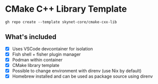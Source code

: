 # CMake C++ Library Template

```commandline
gh repo create --template skynet-core/cmake-cxx-lib
```

## What's included

- [x] Uses VSCode devcontainer for isolation
- [x] Fish shell + fisher plugin manager
- [x] Podman within container
- [x] CMake library template
- [x] Possible to change environment with direnv (use Nix by default)
- [x] Homebrew installed and can be used as package source using direnv
